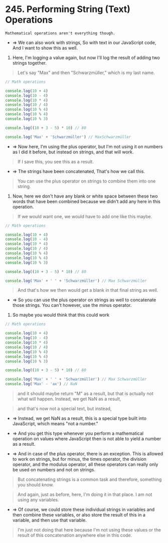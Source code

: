 # 245. Performing String (Text) Operations

```
Mathematical operations aren't everything though.
```

- => We can also work with strings, So with text in our JavaScript code, And I want to show this as well.

1. Here, I'm logging a value again, but now I'll log the result of adding two strings together.

> Let's say "Max" and then "Schwarzmüller," which is my last name.

```js
// Math operations

console.log(10 + 4)
console.log(10 - 4)
console.log(10 * 4)
console.log(10 / 4)
console.log(10 % 4)
console.log(10 % 4)
console.log(10 % 3)

console.log((10 + 3 - 5) * 10) // 80

console.log('Max' + 'Schwarzmüller') // MaxSchwarzmüller
```

- => Now here, I'm using the plus operator, but I'm not using it on numbers as I did it before, but instead on strings, and that will work.

> If I save this, you see this as a result.

- => The strings have been concatenated, That's how we call this.

> You can use the plus operator on strings to combine them into one string.

1. Now, here we don't have any blank or white space between these two words that have been combined because we didn't add any here in this operation.

> If we would want one, we would have to add one like this maybe.

```js
// Math operations

console.log(10 + 4)
console.log(10 - 4)
console.log(10 * 4)
console.log(10 / 4)
console.log(10 % 4)
console.log(10 % 4)
console.log(10 % 3)

console.log((10 + 3 - 5) * 10) // 80

console.log('Max' + ' ' + 'Schwarzmüller') // Max Schwarzmüller
```

> And that's how we then would get a blank in that final string as well.

- => So you can use the plus operator on strings as well to concatenate those strings. You can't however, use the minus operator.

1. So maybe you would think that this could work

```js
// Math operations

console.log(10 + 4)
console.log(10 - 4)
console.log(10 * 4)
console.log(10 / 4)
console.log(10 % 4)
console.log(10 % 4)
console.log(10 % 3)

console.log((10 + 3 - 5) * 10) // 80

console.log('Max' + ' ' + 'Schwarzmüller') // Max Schwarzmüller
console.log('Max' - 'ax') // NaN
```

> and it should maybe return "M" as a result, but that is actually not what will happen. Instead, we get NaN as a result,

> and that's now not a special text, but instead,

- => Instead, we get NaN as a result, this is a special type built into JavaScript, which means "not a number."

- => And you get this type whenever you perform a mathematical operation on values where JavaScript then is not able to yield a number as a result.

- => And in case of the plus operator, there is an exception. This is allowed to work on strings, but for minus, the times operator, the division operator, and the modulus operator, all these operators can really only be used on numbers and not on strings.

> But concatenating strings is a common task and therefore, something you should know.

> And again, just as before, here, I'm doing it in that place. I am not using any variables.

- => Of course, we could store these individual strings in variables and then combine these variables, or also store the result of this in a variable, and then use that variable.

> I'm just not doing that here because I'm not using these values or the result of this concatenation anywhere else in this code.
